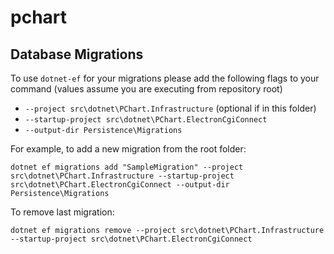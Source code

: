 # pchart

## Database Migrations

To use `dotnet-ef` for your migrations please add the following flags to your command (values assume you are executing from repository root)

- `--project src\dotnet\PChart.Infrastructure` (optional if in this folder)
- `--startup-project src\dotnet\PChart.ElectronCgiConnect`
- `--output-dir Persistence\Migrations`

For example, to add a new migration from the root folder:

 `dotnet ef migrations add "SampleMigration" --project src\dotnet\PChart.Infrastructure --startup-project src\dotnet\PChart.ElectronCgiConnect --output-dir Persistence\Migrations`

To remove last migration:

`dotnet ef migrations remove --project src\dotnet\PChart.Infrastructure --startup-project src\dotnet\PChart.ElectronCgiConnect`
